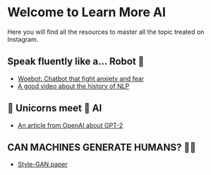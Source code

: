 # Welcome to Learn More AI

Here you will find all the resources to master all the topic treated on Instagram.

## Speak fluently like a... Robot 🤖

- [Woebot: Chatbot that fight anxiety and fear](https://woebot.io/)
- [A good video about the history of NLP](https://www.youtube.com/watch?v=bDxFvr1gpSU&t=309s)

## 🦄 Unicorns meet 🧠 AI

- [An article from OpenAI about GPT-2](https://openai.com/blog/better-language-models/)

## CAN MACHINES GENERATE HUMANS? 🧬🤖

- [Style-GAN paper](https//arxiv.org/abs/1812.04948)


